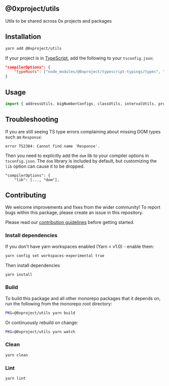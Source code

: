## @0xproject/utils

Utils to be shared across 0x projects and packages

## Installation

```bash
yarn add @0xproject/utils
```

If your project is in [TypeScript](https://www.typescriptlang.org/), add the following to your `tsconfig.json`:

```json
"compilerOptions": {
    "typeRoots": ["node_modules/@0xproject/typescript-typings/types", "node_modules/@types"],
}
```

## Usage

```javascript
import { addressUtils, bigNumberConfigs, classUtils, intervalUtils, promisify } from '@0xproject/utils';
```

## Troubleshooting

If you are still seeing TS type errors complaining about missing DOM types such as `Response`:

```
error TS2304: Cannot find name 'Response'.
```

Then you need to explicitly add the `dom` lib to your compiler options in `tsconfig.json`. The `dom` library is included by default, but customizing the `lib` option can cause it to be dropped.

```
"compilerOptions": {
    "lib": [..., "dom"],
```

## Contributing

We welcome improvements and fixes from the wider community! To report bugs within this package, please create an issue in this repository.

Please read our [contribution guidelines](../../CONTRIBUTING.md) before getting started.

### Install dependencies

If you don't have yarn workspaces enabled (Yarn < v1.0) - enable them:

```bash
yarn config set workspaces-experimental true
```

Then install dependencies

```bash
yarn install
```

### Build

To build this package and all other monorepo packages that it depends on, run the following from the monorepo root directory:

```bash
PKG=@0xproject/utils yarn build
```

Or continuously rebuild on change:

```bash
PKG=@0xproject/utils yarn watch
```

### Clean

```bash
yarn clean
```

### Lint

```bash
yarn lint
```
